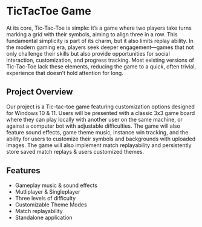 # TicTacToe Game

At its core, Tic-Tac-Toe is simple: it’s a game where two players take turns marking a grid with their symbols, aiming to align three in a row. This fundamental simplicity is part of its charm, but it also limits replay ability. In the modern gaming era, players seek deeper engagement—games that not only challenge their skills but also provide opportunities for social interaction, customization, and progress tracking. Most existing versions of Tic-Tac-Toe lack these elements, reducing the game to a quick, often trivial, experience that doesn’t hold attention for long.

## Project Overview

Our project is a Tic-tac-toe game featuring customization options designed for Windows 10 & 11. Users will be presented with a classic 3x3 game board where they can play locally with another user on the same machine, or against a computer bot with adjustable difficulties. The game will also feature sound effects, game theme music, instance win tracking, and the ability for users to customize their symbols and backgrounds with uploaded images. The game will also implement match replayability and persistently store saved match replays & users customized themes. 

## Features

- Gameplay music & sound effects
- Mutliplayer & Singleplayer
- Three levels of difficulty
- Customizable Theme Modes
- Match replayability
- Standalone application

